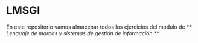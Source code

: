 # LMSGI
En este repositorio vamos almacenar todos los ejercicios del modulo de ** *Lenguaje de marcas y sistemas de gestión de información* **.
